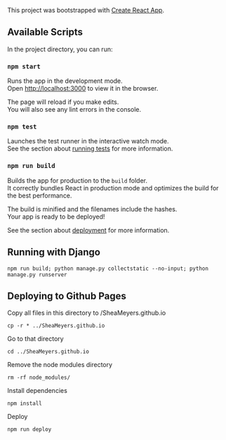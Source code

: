 This project was bootstrapped with [Create React App](https://github.com/facebook/create-react-app).

## Available Scripts

In the project directory, you can run:

### `npm start`

Runs the app in the development mode.<br>
Open [http://localhost:3000](http://localhost:3000) to view it in the browser.

The page will reload if you make edits.<br>
You will also see any lint errors in the console.

### `npm test`

Launches the test runner in the interactive watch mode.<br>
See the section about [running tests](https://facebook.github.io/create-react-app/docs/running-tests) for more information.

### `npm run build`

Builds the app for production to the `build` folder.<br>
It correctly bundles React in production mode and optimizes the build for the best performance.

The build is minified and the filenames include the hashes.<br>
Your app is ready to be deployed!

See the section about [deployment](https://facebook.github.io/create-react-app/docs/deployment) for more information.

## Running with Django

```
npm run build; python manage.py collectstatic --no-input; python manage.py runserver
```

## Deploying to Github Pages

Copy all files in this directory to /SheaMeyers.github.io

```
cp -r * ../SheaMeyers.github.io
```

Go to that directory

```
cd ../SheaMeyers.github.io
```

Remove the node modules directory

```
rm -rf node_modules/
```

Install dependencies
```
npm install
```

Deploy
```
npm run deploy
```
